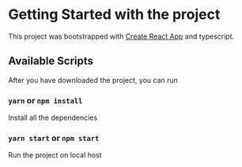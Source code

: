 # Getting Started with the project

This project was bootstrapped with [Create React App](https://github.com/facebook/create-react-app) and typescript.

## Available Scripts

After you have downloaded the project, you can run

### `yarn` or `npm install`

Install all the dependencies

### `yarn start` or `npm start`

Run the project on local host

